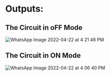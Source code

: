# Outputs:
## The Circuit in oFF Mode
![WhatsApp Image 2022-04-22 at 4 21 46 PM](https://user-images.githubusercontent.com/102849914/164701744-69e5cab0-6bb0-4878-9783-bf059f761de7.jpeg)

## The Circuit in ON Mode
![WhatsApp Image 2022-04-22 at 4 06 40 PM](https://user-images.githubusercontent.com/102849914/164701848-2c7b3c4a-ab17-41ce-96e2-5a498335e00a.jpeg)


